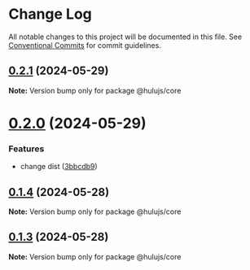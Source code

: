 # Change Log

All notable changes to this project will be documented in this file.
See [Conventional Commits](https://conventionalcommits.org) for commit guidelines.

## [0.2.1](https://github.com/mizi-lin/hulujs/compare/v0.2.0...v0.2.1) (2024-05-29)

**Note:** Version bump only for package @hulujs/core





# [0.2.0](https://github.com/mizi-lin/hulujs/compare/v0.1.4...v0.2.0) (2024-05-29)


### Features

* change dist ([3bbcdb9](https://github.com/mizi-lin/hulujs/commit/3bbcdb9793b5f8f272f6f4598fde4bba57e1f14e))





## [0.1.4](https://github.com/mizi-lin/hulujs/compare/v0.1.3...v0.1.4) (2024-05-28)

**Note:** Version bump only for package @hulujs/core





## [0.1.3](https://github.com/mizi-lin/hulujs/compare/v0.1.2...v0.1.3) (2024-05-28)

**Note:** Version bump only for package @hulujs/core

